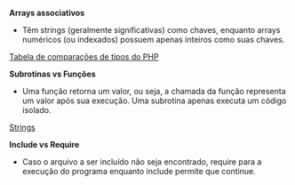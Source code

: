 **Arrays associativos** 
- Têm strings (geralmente significativas) como chaves, enquanto arrays numéricos (ou indexados) possuem apenas inteiros como suas chaves.

[Tabela de comparações de tipos do PHP](https://www.php.net/manual/pt_BR/types.comparisons.php)

**Subrotinas vs Funções**
- Uma função retorna um valor, ou seja, a chamada da função representa um valor após sua execução. Uma subrotina apenas executa um código isolado.

[Strings ](https://www.php.net/manual/en/language.types.string.php)

**Include vs Require**
- Caso o arquivo a ser incluído não seja encontrado, require para a execução do programa enquanto include permite que continue.
